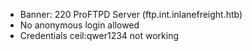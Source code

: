 * Banner: 220 ProFTPD Server (ftp.int.inlanefreight.htb)
* No anonymous login allowed
* Credentials ceil:qwer1234 not working